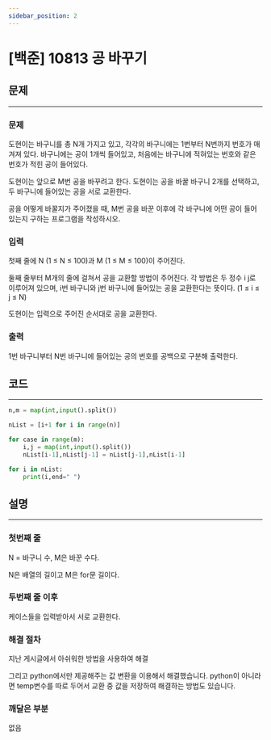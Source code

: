 ```yaml
---
sidebar_position: 2
---
```


# [백준] 10813 공 바꾸기

## 문제
---

### 문제

도현이는 바구니를 총 N개 가지고 있고, 각각의 바구니에는 1번부터 N번까지 번호가 매겨져 있다. 바구니에는 공이 1개씩 들어있고, 처음에는 바구니에 적혀있는 번호와 같은 번호가 적힌 공이 들어있다.

도현이는 앞으로 M번 공을 바꾸려고 한다. 도현이는 공을 바꿀 바구니 2개를 선택하고, 두 바구니에 들어있는 공을 서로 교환한다.

공을 어떻게 바꿀지가 주어졌을 때, M번 공을 바꾼 이후에 각 바구니에 어떤 공이 들어있는지 구하는 프로그램을 작성하시오.


### 입력

첫째 줄에 N (1 ≤ N ≤ 100)과 M (1 ≤ M ≤ 100)이 주어진다.

둘째 줄부터 M개의 줄에 걸쳐서 공을 교환할 방법이 주어진다. 각 방법은 두 정수 i j로 이루어져 있으며, i번 바구니와 j번 바구니에 들어있는 공을 교환한다는 뜻이다. (1 ≤ i ≤ j ≤ N)

도현이는 입력으로 주어진 순서대로 공을 교환한다.

### 출력

1번 바구니부터 N번 바구니에 들어있는 공의 번호를 공백으로 구분해 출력한다.

## 코드
---

```python
n,m = map(int,input().split())

nList = [i+1 for i in range(n)]

for case in range(m):
    i,j = map(int,input().split())
    nList[i-1],nList[j-1] = nList[j-1],nList[i-1]

for i in nList:
    print(i,end=" ")
```


## 설명
---

### 첫번째 줄

N = 바구니 수, M은 바꾼 수다.

N은 배열의 길이고 M은 for문 길이다.

### 두번째 줄 이후

케이스들을 입력받아서 서로 교환한다.



### 해결 절차

지난 게시글에서 아쉬워한 방법을 사용하여 해결

그리고 python에서만 제공해주는 값 변환을 이용해서 해결했습니다. python이 아니라면 temp변수를 따로 두어서 교환 중 값을 저장하여 해결하는 방법도 있습니다.



### 깨달은 부분

없음